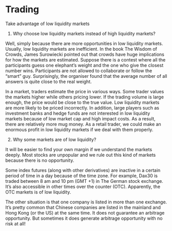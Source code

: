 # Trading
Take advantage of low liquidity markets

1.	Why choose low liquidity markets instead of high liquidity markets? 

Well, simply because there are more opportunities in low liquidity markets. Usually, low liquidity markets are inefficient. In the book The Wisdom of Crowds, James Surowiecki pointed out that crowds have huge implications for how the markets are estimated. Suppose there is a contest where all the participants guess one elephant’s weight and the one who give the closest number wins. Participants are not allowed to collaborate or follow the “smart” guy. Surprisingly, the organiser found that the average number of all answers is quite close to the real weight. 

In a market, traders estimate the price in various ways. Some trader values the markets higher while others pricing lower.  If the trading volume is large enough, the price would be close to the true value. Low liquidity markets are more likely to be priced incorrectly. In addition, large players such as investment banks and hedge funds are not interested in low liquidity markets because of low market cap and high impact costs. As a result, there are relatively more mug money. As a retail trader, we could make an enormous profit in low liquidity markets if we deal with them properly. 

2.	Why some markets are of low liquidity?

It will be easier to find your own margin if we understand the markets deeply. Most stocks are unpopular and we rule out this kind of markets because there is no opportunity. 

Some index futures (along with other derivatives) are inactive in a certain period of time in a day because of the time zone. For example, Dax30 is traded between 8 am and 10 pm (GMT +1) in The German stock exchange. It’s also accessible in other times over the counter (OTC). Apparently, the OTC markets is of low liquidity.

The other situation is that one company is listed in more than one exchange. It’s pretty common that Chinese companies are listed in the mainland and Hong Kong (or the US) at the same time. It does not guarantee an arbitrage opportunity. But sometimes it does generate arbitrage opportunity with no risk at all!


